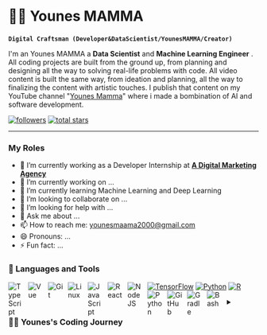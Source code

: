 # 🏄‍♂️ Younes MAMMA

**`Digital Craftsman (Developer&DataScientist/YounesMAMMA/Creator)`**

I'm an Younes MAMMA a **Data Scientist** and **Machine Learning Engineer** . All coding projects are built from the ground up, from planning and designing all the way to solving real-life problems with code. All video content is built the same way, from ideation and planning, all the way to finalizing the content with artistic touches. I publish that content on my YouTube channel "[Younes Mamma][youtube]" where i made a bombination of AI and software development.

   <p align="left">
      <a href="https://github.com/ForrestKnight?tab=followers">
         <img alt="followers" title="Follow me on Github" src="https://custom-icon-badges.demolab.com/github/followers/Younes1337?color=236ad3&labelColor=1155ba&style=for-the-badge&logo=person-add&label=Follow&logoColor=white"/></a>
      <a href="https://github.com/ForrestKnight?tab=repositories&sort=stargazers">
         <img alt="total stars" title="Total stars on GitHub" src="https://custom-icon-badges.demolab.com/github/stars/Younes1337?color=55960c&style=for-the-badge&labelColor=488207&logo=star"/></a>
   </p>

---


### My Roles
- 🔭 I’m currently working as a Developer Internship at [**A Digital Marketing Agency**](https://yanecode.com/)
- 🔭 I’m currently working on ...
- 🌱 I’m currently learning Machine Learning and Deep Learning
- 👯 I’m looking to collaborate on ...
- 🤔 I’m looking for help with ...
- 💬 Ask me about ...
- 📫 How to reach me: younesmaama2000@gmail.com
- 😄 Pronouns: ...
- ⚡ Fun fact: ...


### 🧰 Languages and Tools
[![TensorFlow](https://img.shields.io/static/v1?label=TensorFlow&message=2.x&color=blue&logo=TensorFlow&style=flat&logoColor=white)](https://www.tensorflow.org/)
[![Python](https://img.shields.io/static/v1?label=Python&message=3.7&color=blue&logo=python&style=flat&logoColor=white)](https://www.python.org/)
[![R](https://img.shields.io/static/v1?label=R&message=3.6&color=blue&logo=R&style=flat&logoColor=white)](https://www.r-project.org/)
<img align="left" alt="TypeScript" width="30px" style="padding-right:10px;" src="https://cdn.jsdelivr.net/gh/devicons/devicon/icons/typescript/typescript-plain.svg" />
<img align="left" alt="Vue" width="30px" style="padding-right:10px;" src="https://cdn.jsdelivr.net/gh/devicons/devicon/icons/vuejs/angularjs-plain.svg" />
<img align="left" alt="Git" width="30px" style="padding-right:10px;" src="https://cdn.jsdelivr.net/gh/devicons/devicon/icons/git/git-original.svg" />
<img align="left" alt="Linux" width="30px" style="padding-right:10px;" src="https://cdn.jsdelivr.net/gh/devicons/devicon/icons/linux/linux-original.svg" />
<img align="left" alt="JavaScript" width="30px" style="padding-right:10px;" src="https://cdn.jsdelivr.net/gh/devicons/devicon/icons/javascript/javascript-plain.svg" />
<img align="left" alt="React" width="30px" style="padding-right:10px;" src="https://cdn.jsdelivr.net/gh/devicons/devicon/icons/react/react-original.svg" />
<img align="left" alt="NodeJS" width="30px" style="padding-right:10px;" src="https://cdn.jsdelivr.net/gh/devicons/devicon/icons/nodejs/nodejs-original.svg" />
<img align="left" alt="Python" width="30px" style="padding-right:10px;" src="https://cdn.jsdelivr.net/gh/devicons/devicon/icons/python/python-plain.svg" />
<img align="left" alt="GitHub" width="30px" style="padding-right:10px;" src="https://cdn.jsdelivr.net/gh/devicons/devicon/icons/github/github-original.svg" />
<img align="left" alt="Gradle" width="30px" style="padding-right:10px;" src="https://cdn.jsdelivr.net/gh/devicons/devicon/icons/gradle/gradle-plain.svg" />
<img align="left" alt="Bash" width="30px" style="padding-right:10px;" src="https://cdn.jsdelivr.net/gh/devicons/devicon/icons/bash/bash-original.svg" />
<br />


<details>
 <summary><h3>👨‍💻 Younes's Coding Journey</h3></summary>
   I started my coding journey as a naive computer science student with a passion to learn everything I could about this programming world - code, unix, linux, theory. And all the while, teaching myself iOS development with a dream to build my own app, but that soon got overshadowed by my desire to excel in Java. A desire that landed me a full-stack software engineering job upon graduation. However, I had another desire I had been pursuing throughout this time - YouTube content creation. I eventually ended up quitting my software engineering job to pursue YouTube full-time, and that has been my focus ever since. But there's something that's always bothered me about my journey - abandoning my dream of building my own app to pursue the safe route, a job. Now I've already taken the leap away from that safety net into this uncomfortable, unexplored world that it being a creator. And it worked out, but again, it became comfortable. It's easier to create a video than go out on a ledge and build my own product. I do have to eat, at the end of the day, but I think it's time. It's time to get uncomfortable again. I have a burning desire to get back on the horse, and fulfill that dream younger me had of building my own app, my own product. And in order to do that, I'll be implmementing a few measures to streamline my YouTube content to focus more time on fulfilling that dream - a dream that I'll be ready to tackle in 2023 due to the measure I'm putting in place now until the end of 2022. Don't wait up, because I'm coming.

[website]: https://younes-mamma.com
[youtube]: https://youtube.com/younesMamma
   
   
   
   
   
   
   
   ### Hey👋, I'm __Thinam Tamang__ !:computer:

I am a deep learning and machine learning practitioner and learner. Solving a problem and gaining insights with the help of machine learning algorithms has always seemed to be a superpower for me. I am here to solve things, Learning a lot in the process.

<!-- I'm **Thinam Tamang**, a **Deep Learning** and **Machine Learning** **Practitioner** and **Learner**. I'm here to solve things, Learning a lot in the Process. -->

**Publication:**  
- [**Classification of White Blood Cells: A Comprehensive Study Using Transfer Learning Based on Convolutional Neural Networks**](https://www.mdpi.com/2075-4418/12/12/2903)
- [**Toward insights on antimicrobial selectivity of host defense peptides via machine learning model interpretation**](https://doi.org/10.1016/j.ygeno.2021.08.023)  

**Updates:**
- 🔭 I’m currently working as a Machine Learning Engineer at [**Speechify**](https://speechify.com/)
- 🌱 I’m currently learning **NLP**. 
- 👯 I’m looking to collaborate on **Data Science**, **Machine Learning** and **Deep Learning**

### Connect with me 🤝:
<a href="https://www.linkedin.com/in/thinam-tamang/"><img align="left" src="https://github.com/ThinamXx/ThinamXx/blob/master/images/linkedin.png" alt="ThinamXx | LinkedIn" width="21px"/></a>
<a href="https://www.instagram.com/thinamcodes__/"><img align="left" src="https://github.com/ThinamXx/ThinamXx/blob/master/images/instagram.png" alt="ThinamXx | Instagram" width="21px"/></a>
<a href="https://thinamxx.github.io/thinam.ai/"><img align="left" src="https://github.com/ThinamXx/ThinamXx/blob/master/images/medium.png" alt="ThinamXx | Medium" width="21px"/></a>
</br>


   
   
   
   
   
   
   
   
   
   
   
